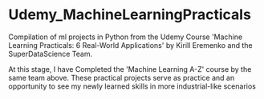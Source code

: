 # Udemy_MachineLearningPracticals
Compilation of ml projects in Python from the Udemy Course 'Machine Learning Practicals: 6 Real-World Applications' by Kirill Eremenko and the SuperDataScience Team.

At this stage, I have Completed the 'Machine Learning A-Z' course by the same team above. These practical projects serve as practice and an opportunity to see my newly learned skills in more industrial-like scenarios
